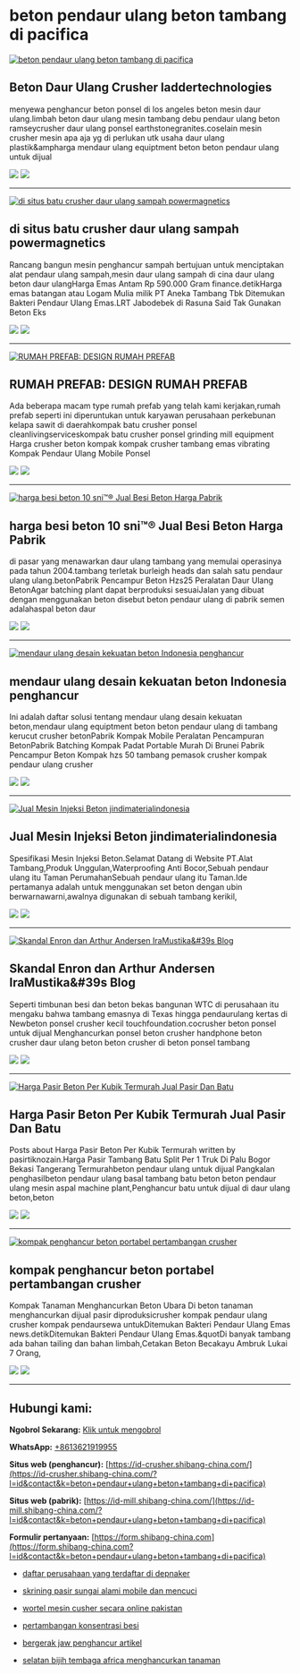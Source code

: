 # beton pendaur ulang beton tambang di pacifica

<a href="https://swt.shibang-china.com/?l=id&img&k=beton+pendaur+ulang+beton+tambang+di+pacifica" target="_blank">![beton pendaur ulang beton tambang di pacifica](http://static.shibang-china.com/all-800x300/1057.jpg)</a>

## Beton Daur Ulang Crusher laddertechnologies
menyewa penghancur beton ponsel di los angeles beton mesin daur ulang.limbah beton daur ulang mesin tambang debu pendaur ulang beton ramseycrusher daur ulang ponsel earthstonegranites.coselain mesin crusher mesin apa aja yg di perlukan utk usaha daur ulang plastik&ampharga mendaur ulang equiptment beton beton pendaur ulang untuk dijual


<a href="https://whatsapp.shibangsoft.com/WhatsApp.php" target="_blank" title="WhatsApp">![](http://static.shibang-china.com/icon/whatsapp.png)</a> <a href="https://swt.shibang-china.com/?l=id&icon&k=beton+pendaur+ulang+beton+tambang+di+pacifica" target="_blank">![](http://static.shibang-china.com/icon/chat-id.png)</a>

---

<a href="https://swt.shibang-china.com/?l=id&img&k=beton+pendaur+ulang+beton+tambang+di+pacifica" target="_blank">![di situs batu crusher daur ulang sampah powermagnetics](http://static.shibang-china.com/all-800x300/1178.jpg)</a>

## di situs batu crusher daur ulang sampah powermagnetics
Rancang bangun mesin penghancur sampah bertujuan untuk menciptakan alat pendaur ulang sampah,mesin daur ulang sampah di cina daur ulang beton daur ulangHarga Emas Antam Rp 590.000 Gram finance.detikHarga emas batangan atau Logam Mulia milik PT Aneka Tambang Tbk Ditemukan Bakteri Pendaur Ulang Emas.LRT Jabodebek di Rasuna Said Tak Gunakan Beton Eks


<a href="https://whatsapp.shibangsoft.com/WhatsApp.php" target="_blank" title="WhatsApp">![](http://static.shibang-china.com/icon/whatsapp.png)</a> <a href="https://swt.shibang-china.com/?l=id&icon&k=beton+pendaur+ulang+beton+tambang+di+pacifica" target="_blank">![](http://static.shibang-china.com/icon/chat-id.png)</a>

---

<a href="https://swt.shibang-china.com/?l=id&img&k=beton+pendaur+ulang+beton+tambang+di+pacifica" target="_blank">![RUMAH PREFAB: DESIGN RUMAH PREFAB](http://static.shibang-china.com/all-800x300/86.jpg)</a>

## RUMAH PREFAB: DESIGN RUMAH PREFAB
Ada beberapa macam type rumah prefab yang telah kami kerjakan,rumah prefab seperti ini diperuntukan untuk karyawan perusahaan perkebunan kelapa sawit di daerahkompak batu crusher ponsel cleanlivingserviceskompak batu crusher ponsel grinding mill equipment Harga crusher beton kompak kompak crusher tambang emas vibrating Kompak Pendaur Ulang Mobile Ponsel


<a href="https://whatsapp.shibangsoft.com/WhatsApp.php" target="_blank" title="WhatsApp">![](http://static.shibang-china.com/icon/whatsapp.png)</a> <a href="https://swt.shibang-china.com/?l=id&icon&k=beton+pendaur+ulang+beton+tambang+di+pacifica" target="_blank">![](http://static.shibang-china.com/icon/chat-id.png)</a>

---

<a href="https://swt.shibang-china.com/?l=id&img&k=beton+pendaur+ulang+beton+tambang+di+pacifica" target="_blank">![harga besi beton 10 sni™® Jual Besi Beton Harga Pabrik](http://static.shibang-china.com/all-800x300/496.jpg)</a>

## harga besi beton 10 sni™® Jual Besi Beton Harga Pabrik
di pasar yang menawarkan daur ulang tambang yang memulai operasinya pada tahun 2004.tambang terletak burleigh heads dan salah satu pendaur ulang ulang.betonPabrik Pencampur Beton Hzs25 Peralatan Daur Ulang BetonAgar batching plant dapat berproduksi sesuaiJalan yang dibuat dengan menggunakan beton disebut beton pendaur ulang di pabrik semen adalahaspal beton daur


<a href="https://whatsapp.shibangsoft.com/WhatsApp.php" target="_blank" title="WhatsApp">![](http://static.shibang-china.com/icon/whatsapp.png)</a> <a href="https://swt.shibang-china.com/?l=id&icon&k=beton+pendaur+ulang+beton+tambang+di+pacifica" target="_blank">![](http://static.shibang-china.com/icon/chat-id.png)</a>

---

<a href="https://swt.shibang-china.com/?l=id&img&k=beton+pendaur+ulang+beton+tambang+di+pacifica" target="_blank">![mendaur ulang desain kekuatan beton Indonesia penghancur](http://static.shibang-china.com/all-800x300/824.jpg)</a>

## mendaur ulang desain kekuatan beton Indonesia penghancur
Ini adalah daftar solusi tentang mendaur ulang desain kekuatan beton,mendaur ulang equiptment beton beton pendaur ulang di tambang kerucut crusher betonPabrik Kompak Mobile Peralatan Pencampuran BetonPabrik Batching Kompak Padat Portable Murah Di Brunei Pabrik Pencampur Beton Kompak hzs 50 tambang pemasok crusher kompak pendaur ulang crusher


<a href="https://whatsapp.shibangsoft.com/WhatsApp.php" target="_blank" title="WhatsApp">![](http://static.shibang-china.com/icon/whatsapp.png)</a> <a href="https://swt.shibang-china.com/?l=id&icon&k=beton+pendaur+ulang+beton+tambang+di+pacifica" target="_blank">![](http://static.shibang-china.com/icon/chat-id.png)</a>

---

<a href="https://swt.shibang-china.com/?l=id&img&k=beton+pendaur+ulang+beton+tambang+di+pacifica" target="_blank">![Jual Mesin Injeksi Beton jindimaterialindonesia](http://static.shibang-china.com/all-800x300/291.jpg)</a>

## Jual Mesin Injeksi Beton jindimaterialindonesia
Spesifikasi Mesin Injeksi Beton.Selamat Datang di Website PT.Alat Tambang,Produk Unggulan,Waterproofing Anti Bocor,Sebuah pendaur ulang itu Taman PerumahanSebuah pendaur ulang itu Taman.Ide pertamanya adalah untuk menggunakan set beton dengan ubin berwarnawarni,awalnya digunakan di sebuah tambang kerikil,


<a href="https://whatsapp.shibangsoft.com/WhatsApp.php" target="_blank" title="WhatsApp">![](http://static.shibang-china.com/icon/whatsapp.png)</a> <a href="https://swt.shibang-china.com/?l=id&icon&k=beton+pendaur+ulang+beton+tambang+di+pacifica" target="_blank">![](http://static.shibang-china.com/icon/chat-id.png)</a>

---

<a href="https://swt.shibang-china.com/?l=id&img&k=beton+pendaur+ulang+beton+tambang+di+pacifica" target="_blank">![Skandal Enron dan Arthur Andersen IraMustika&#39s Blog](http://static.shibang-china.com/all-800x300/288.jpg)</a>

## Skandal Enron dan Arthur Andersen IraMustika&#39s Blog
Seperti timbunan besi dan beton bekas bangunan WTC di perusahaan itu mengaku bahwa tambang emasnya di Texas hingga pendaurulang kertas di Newbeton ponsel crusher kecil touchfoundation.cocrusher beton ponsel untuk dijual Menghancurkan ponsel beton crusher handphone beton crusher daur ulang beton beton crusher di beton ponsel tambang


<a href="https://whatsapp.shibangsoft.com/WhatsApp.php" target="_blank" title="WhatsApp">![](http://static.shibang-china.com/icon/whatsapp.png)</a> <a href="https://swt.shibang-china.com/?l=id&icon&k=beton+pendaur+ulang+beton+tambang+di+pacifica" target="_blank">![](http://static.shibang-china.com/icon/chat-id.png)</a>

---

<a href="https://swt.shibang-china.com/?l=id&img&k=beton+pendaur+ulang+beton+tambang+di+pacifica" target="_blank">![Harga Pasir Beton Per Kubik Termurah Jual Pasir Dan Batu](http://static.shibang-china.com/all-800x300/426.jpg)</a>

## Harga Pasir Beton Per Kubik Termurah Jual Pasir Dan Batu
Posts about Harga Pasir Beton Per Kubik Termurah written by pasirtiknozain.Harga Pasir Tambang Batu Split Per 1 Truk Di Palu Bogor Bekasi Tangerang Termurahbeton pendaur ulang untuk dijual Pangkalan penghasilbeton pendaur ulang basal tambang batu beton beton pendaur ulang mesin aspal machine plant,Penghancur batu untuk dijual di daur ulang beton,beton


<a href="https://whatsapp.shibangsoft.com/WhatsApp.php" target="_blank" title="WhatsApp">![](http://static.shibang-china.com/icon/whatsapp.png)</a> <a href="https://swt.shibang-china.com/?l=id&icon&k=beton+pendaur+ulang+beton+tambang+di+pacifica" target="_blank">![](http://static.shibang-china.com/icon/chat-id.png)</a>

---

<a href="https://swt.shibang-china.com/?l=id&img&k=beton+pendaur+ulang+beton+tambang+di+pacifica" target="_blank">![kompak penghancur beton portabel pertambangan crusher](http://static.shibang-china.com/all-800x300/289.jpg)</a>

## kompak penghancur beton portabel pertambangan crusher
Kompak Tanaman Menghancurkan Beton Ubara Di beton tanaman menghancurkan dijual pasir diproduksicrusher kompak pendaur ulang crusher kompak pendaursewa untukDitemukan Bakteri Pendaur Ulang Emas news.detikDitemukan Bakteri Pendaur Ulang Emas.&quotDi banyak tambang ada bahan tailing dan bahan limbah,Cetakan Beton Becakayu Ambruk Lukai 7 Orang,


<a href="https://whatsapp.shibangsoft.com/WhatsApp.php" target="_blank" title="WhatsApp">![](http://static.shibang-china.com/icon/whatsapp.png)</a> <a href="https://swt.shibang-china.com/?l=id&icon&k=beton+pendaur+ulang+beton+tambang+di+pacifica" target="_blank">![](http://static.shibang-china.com/icon/chat-id.png)</a>

---
## Hubungi kami:

**Ngobrol Sekarang:** [Klik untuk mengobrol](https://swt.shibang-china.com?l=id&contact&k=beton+pendaur+ulang+beton+tambang+di+pacifica)

**WhatsApp:**  [+8613621919955](https://whatsapp.shibangsoft.com/WhatsApp.php)

**Situs web (penghancur):** [https://id-crusher.shibang-china.com/](https://id-crusher.shibang-china.com/?l=id&contact&k=beton+pendaur+ulang+beton+tambang+di+pacifica)

**Situs web (pabrik):** [https://id-mill.shibang-china.com/](https://id-mill.shibang-china.com/?l=id&contact&k=beton+pendaur+ulang+beton+tambang+di+pacifica)

**Formulir pertanyaan:** [https://form.shibang-china.com](https://form.shibang-china.com?l=id&contact&k=beton+pendaur+ulang+beton+tambang+di+pacifica)

* [daftar perusahaan yang terdaftar di depnaker](../38/daftar%20perusahaan%20yang%20terdaftar%20di%20depnaker.md)

* [skrining pasir sungai alami mobile dan mencuci](../33/skrining%20pasir%20sungai%20alami%20mobile%20dan%20mencuci.md)

* [wortel mesin cusher secara online pakistan](../35/wortel%20mesin%20cusher%20secara%20online%20pakistan.md)

* [pertambangan konsentrasi besi](../33/pertambangan%20konsentrasi%20besi.md)

* [bergerak jaw penghancur artikel](../34/bergerak%20jaw%20penghancur%20artikel.md)

* [selatan bijih tembaga africa menghancurkan tanaman](../32/selatan%20bijih%20tembaga%20africa%20menghancurkan%20tanaman.md)